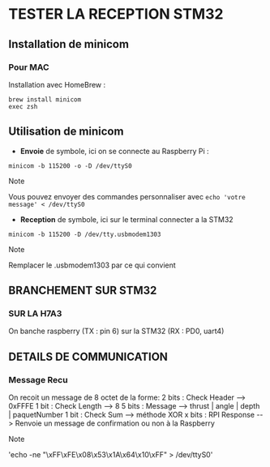 # TESTER LA RECEPTION STM32

## Installation de minicom
### Pour MAC
Installation avec HomeBrew :

```
brew install minicom
exec zsh
```


## Utilisation de minicom
 - **Envoie** de symbole, ici on se connecte au Raspberry Pi : 
```
minicom -b 115200 -o -D /dev/ttyS0 
```
>[!NOTE]
>Vous pouvez envoyer des commandes personnaliser avec  `echo 'votre message' < /dev/ttyS0`

 - **Reception** de symbole, ici sur le terminal connecter a la STM32
```
minicom -b 115200 -D /dev/tty.usbmodem1303
```
>[!NOTE]
> Remplacer le .usbmodem1303 par ce qui convient

## BRANCHEMENT SUR STM32
### SUR LA H7A3
On banche raspberry (TX : pin 6) sur la STM32 (RX : PD0, uart4)

## DETAILS DE COMMUNICATION
### Message Recu 
On recoit un message de 8 octet de la forme:
2 bits : Check Header --> 0xFFFE
1 bit : Check Length --> 8
5 bits : Message --> thrust | angle | depth | paquetNumber
1 bit : Check Sum --> méthode XOR
x bits : RPI Response --> Renvoie un message de confirmation ou non à la Raspberry

>[!NOTE]
>'echo -ne "\xFF\xFE\x08\x53\x1A\x64\x10\xFF" > /dev/ttyS0'

